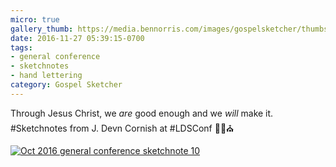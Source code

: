 ```yaml
---
micro: true
gallery_thumb: https://media.bennorris.com/images/gospelsketcher/thumbs/oct-16-1-cornish.jpg
date: 2016-11-27 05:39:15-0700
tags:
- general conference
- sketchnotes
- hand lettering
category: Gospel Sketcher
---
```


Through Jesus Christ, we *are* good enough and we *will* make it.
#Sketchnotes from J. Devn Cornish at #LDSConf ✍🏼⛪️

[![Oct 2016 general conference sketchnote 10](https://media.bennorris.com/images/gospelsketcher/general-conference/oct-2016/oct-16-1-cornish.jpg)](https://media.bennorris.com/images/gospelsketcher/general-conference/oct-2016/oct-16-1-cornish.jpg)